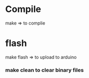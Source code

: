# Compile
make => to complie
# flash
make flash => to upload to arduino
### make clean to clear binary files
